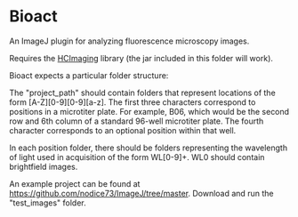 # Bioact

An ImageJ plugin for analyzing fluorescence microscopy images.

Requires the [HCImaging](https://github.com/nodice73/Java/tree/master/hcimage) library (the jar included in this folder will work).

Bioact expects a particular folder structure:

The "project_path" should contain folders that represent
locations of the form [A-Z][0-9][0-9][a-z]. The first three characters 
correspond to positions in a microtiter plate. For example, B06, which would
be the second row and 6th column of a standard 96-well microtiter plate.
The fourth character corresponds to an optional position within that well.

In each position folder, there should be folders representing the
wavelength of light used in acquisition of the form WL[0-9]+. WL0 should
contain brightfield images.

An example project can be found at
      https://github.com/nodice73/ImageJ/tree/master. 
Download and run the "test_images" folder.
